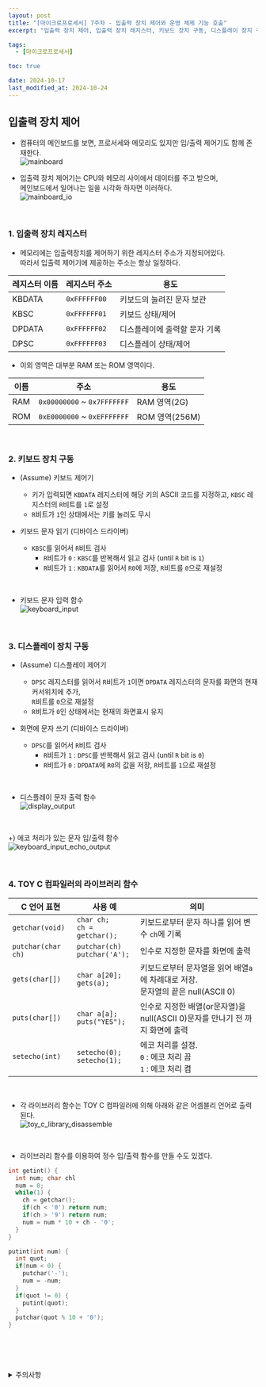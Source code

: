 ```yaml
---
layout: post
title: "[마이크로프로세서] 7주차 - 입출력 장치 제어와 운영 체제 기능 호출"
excerpt: "입출력 장치 제어, 입출력 장치 레지스터, 키보드 장치 구동, 디스플레이 장치 구동, TOY C 컴파일러의 라이브러리 함수"

tags:
  - [마이크로프로세서]

toc: true

date: 2024-10-17
last_modified_at: 2024-10-24
---
```

## 입출력 장치 제어
- 컴퓨터의 메인보드를 보면, 프로서세와 메모리도 있지만 입/출력 제어기도 함께 존재한다.  
![mainboard][def]  

- 입출력 장치 제어기는 CPU와 메모리 사이에서 데이터를 주고 받으며,  
메인보드에서 일어나는 일을 시각화 하자면 이러하다.  
![mainboard_io][def2]  

<br>

### 1. 입출력 장치 레지스터
- 메모리에는 입출력장치를 제어하기 위한 레지스터 주소가 지정되어있다.  
따라서 입출력 제어기에 제공하는 주소는 항상 일정하다.  

|레지스터 이름|레지스터 주소|용도|
|---|---|---|
|KBDATA|`0xFFFFFF00`|키보드의 눌려진 문자 보관|
|KBSC|`0xFFFFFF01`|키보드 상태/제어|
|DPDATA|`0xFFFFFF02`|디스플레이에 출력할 문자 기록|
|DPSC|`0xFFFFFF03`|디스플레이 상태/제어|

- 이외 영역은 대부분 RAM 또는 ROM 영역이다.  

|이름|주소|용도|
|---|---|---|
|RAM|`0x00000000` ~ `0x7FFFFFFF`|RAM 영역(2G)|
|ROM|`0xE0000000` ~ `0xEFFFFFFF`|ROM 영역(256M)|

<br>

### 2. 키보드 장치 구동
- (Assume) 키보드 제어기
  - 키가 입력되면 `KBDATA` 레지스터에 해당 키의 ASCII 코드를 지정하고, `KBSC` 레지스터의 `R`비트를 `1`로 설정
  - `R`비트가 `1`인 상태에서는 키를 눌러도 무시

- 키보드 문자 읽기 (디바이스 드라이버)
  - `KBSC`를 읽어서 `R`비트 검사
    - `R`비트가 `0` : `KBSC`를 반복해서 읽고 검사 (until `R` bit is `1`)  
    - `R`비트가 `1` : `KBDATA`를 읽어서 `R0`에 저장, `R`비트를 `0`으로 재설정  

<br>

- 키보드 문자 입력 함수  
![keyboard_input][def3]  

<br>

### 3. 디스플레이 장치 구동
- (Assume) 디스플레이 제어기
  - `DPSC` 레지스터를 읽어서 `R`비트가 `1`이면 `DPDATA` 레지스터의 문자를 화면의 현재 커서위치에 추가,  
  `R`비트를 `0`으로 재설정
  - `R`비트가 `0`인 상태에서는 현재의 화면표시 유지  

- 화면에 문자 쓰기 (디바이스 드라이버)
  - `DPSC`를 읽어서 `R`비트 검사
    - `R`비트가 `1` : `DPSC`를 반복해서 읽고 검사 (until `R` bit is `0`)  
    - `R`비트가 `0` : `DPDATA`에 `R0`의 값을 저장, `R`비트를 `1`으로 재설정  

<br>

- 디스플레이 문자 출력 함수  
![display_output][def4]  

<br>

+) 에코 처리가 있는 문자 입/출력 함수  
![keyboard_input_echo_output][def5]  

<br>

### 4. TOY C 컴파일러의 라이브러리 함수

|C 언어 표현|사용 예|의미|
|---|---|---|
|`getchar(void)`|`char ch;`<br>`ch = getchar();`|키보드로부터 문자 하나를 읽어 변수 `ch`에 기록|
|`putchar(char ch)`|`putchar(ch)`<br>`putchar('A');`|인수로 지정한 문자를 화면에 출력|
|`gets(char[])`|`char a[20];`<br>`gets(a);`|키보드로부터 문자열을 읽어 배열`a`에 차례대로 저장.<br>문자열의 끝은 null(ASCII 0)|
|`puts(char[])`|`char a[a];`<br>`puts("YES");`|인수로 지정한 배열(or문자열)을 null(ASCII 0)문자를 만나기 전 까지 화면에 출력|
|`setecho(int)`|`setecho(0);`<br>`setecho(1);`|에코 처리를 설정.<br>`0` : 에코 처리 끔<br>`1` : 에코 처리 켬|  

<br>

- 각 라이브러리 함수는 TOY C 컴파일러에 의해 아래와 같은 어셈블리 언어로 출력된다.  
![toy_c_library_disassemble][def6]  

<br>

- 라이브러리 함수를 이용하여 정수 입/출력 함수를 만들 수도 있겠다.  

```c
int getint() {
  int num; char chl
  num = 0;
  while(1) {
    ch = getchar();
    if(ch < '0') return num;
    if(ch > '9') return num;
    num = num * 10 + ch - '0';
  }
}
```

```c
putint(int num) {
  int quot;
  if(num < 0) {
    putchar('-');
    num = -num;
  }
  if(quot != 0) {
    putint(quot);
  }
  putchar(quot % 10 + '0');
}
```


<br>
<br>
<br>
<br>
<details>
<summary>주의사항</summary>
<div markdown="1">  

이 포스팅은 강원대학교 김용석 교수님의 마이크로프로세서 수업을 들으며 내용을 정리 한 것입니다.  
수업 내용에 대한 저작권은 교수님께 있으니,  
다른 곳으로의 무분별한 내용 복사를 자제해 주세요.  

</div>
</details>

[def]: https://i.imgur.com/jbYn9Ma.png
[def2]: https://i.imgur.com/FGuE2rY.png
[def3]: https://i.imgur.com/ce4Au9R.png
[def4]: https://i.imgur.com/ggcQgmB.png
[def5]: https://i.imgur.com/Vqkw3FD.png
[def6]: https://i.imgur.com/3mNopXt.png